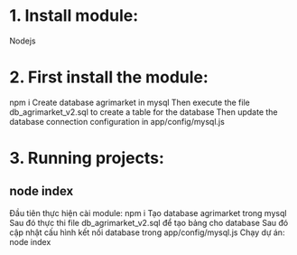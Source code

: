 # 1. Install module:
Nodejs
# 2. First install the module:
npm i
Create database agrimarket in mysql
Then execute the file db_agrimarket_v2.sql to create a table for the database
Then update the database connection configuration in app/config/mysql.js
# 3. Running projects:
node index
-----------------------------------------------------------------------------
Đầu tiên thực hiện cài module:
npm i 
Tạo database agrimarket trong mysql
Sau đó thực thi file db_agrimarket_v2.sql để tạo bảng cho database
Sau đó cập nhật cấu hình kết nối database trong app/config/mysql.js
Chạy dự án: 
node index
